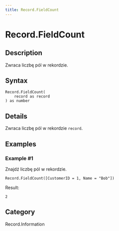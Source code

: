 ```yaml
---
title: Record.FieldCount
---
```


# Record.FieldCount


## Description

Zwraca liczbę pól w rekordzie.


## Syntax

```powerquery
Record.FieldCount(
    record as record
) as number
```


## Details

Zwraca liczbę pól w rekordzie <code>record</code>.


## Examples

### Example #1 
Znajdź liczbę pól w rekordzie.
```powerquery
Record.FieldCount([CustomerID = 1, Name = "Bob"])
```

Result: 
```powerquery
2
```




## Category
Record.Information

